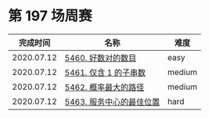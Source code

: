 # 第 197 场周赛

**完成时间**|**名称**|**难度**
------------|--------|------------
2020.07.12|[5460. 好数对的数目](./5460.%20好数对的数目)|easy
2020.07.12|[5461. 仅含 1 的子串数](./5461.%20仅含%201%20的子串数)|medium
2020.07.12|[5462. 概率最大的路径](./5462.%20概率最大的路径)|medium
2020.07.12|[5463. 服务中心的最佳位置](./5463.%20服务中心的最佳位置)|hard
